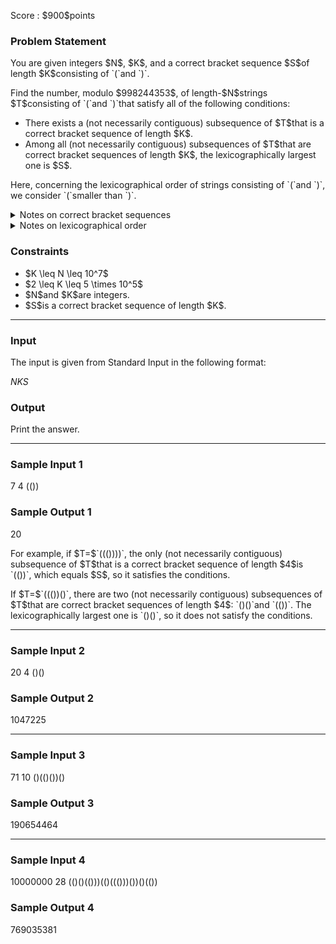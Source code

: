 
<div>

<span>

<span>

<p>
Score : $900$points
</p>

<div>

<section>

### **Problem Statement**

<p>
You are given integers $N$, $K$, and a correct bracket sequence $S$of length $K$consisting of `(`and `)`.  
</p>

<p>
Find the number, modulo $998244353$, of length-$N$strings $T$consisting of `(`and `)`that satisfy all of the following conditions:
</p>

<ul>

<li>
There exists a (not necessarily contiguous) subsequence of $T$that is a correct bracket sequence of length $K$.
</li>

<li>
Among all (not necessarily contiguous) subsequences of $T$that are correct bracket sequences of length $K$, the lexicographically largest one is $S$.
</li>

</ul>

<p>
Here, concerning the lexicographical order of strings consisting of `(`and `)`, we consider `(`smaller than `)`.
</p>

<details>

<summary>
Notes on correct bracket sequences
</summary>
A correct bracket sequence is a string that can be transformed into the empty string by repeatedly deleting a substring that is `()`zero or more times.

</details>

<details>

<summary>
Notes on lexicographical order
</summary>

<p>
A string $S = S_1S_2\ldots S_{|S|}$is said to be 
<strong>
lexicographically smaller
</strong>
than a string $T = T_1T_2\ldots T_{|T|}$if either of the following holds.

</p>

<ol>

<li>
$|S| < |T|$and $S_1S_2\ldots S_{|S|} = T_1T_2\ldots T_{|S|}$.
</li>

<li>
There exists an integer $1 \leq i \leq \min\lbrace |S|, |T| \rbrace$such that:

<ul>

<li>
$S_1S_2\ldots S_{i-1} = T_1T_2\ldots T_{i-1}$,
</li>

<li>
$S_i$is a character smaller than $T_i$.
</li>

</ul>

</li>

</ol>

<p>

</p>

</details>

</section>

</div>

<div>

<section>

### **Constraints**

<ul>

<li>
$K \leq N \leq 10^7$
</li>

<li>
$2 \leq K \leq 5 \times 10^5$
</li>

<li>
$N$and $K$are integers.
</li>

<li>
$S$is a correct bracket sequence of length $K$.
</li>

</ul>

</section>

</div>

---

<div>

<div>

<section>

### **Input**

<p>
The input is given from Standard Input in the following format:
</p>

<div>

$N$$K$$S$
</div>

</section>

</div>

<div>

<section>

### **Output**

<p>
Print the answer.
</p>

</section>

</div>

</div>

---

<div>

<section>

### **Sample Input 1**

<div>

7 4
(())

</div>

</section>

</div>

<div>

<section>

### **Sample Output 1**

<div>

20

</div>

<p>
For example, if $T=$`((())))`, the only (not necessarily contiguous) subsequence of $T$that is a correct bracket sequence of length $4$is `(())`, which equals $S$, so it satisfies the conditions.
</p>

<p>
If $T=$`((())()`, there are two (not necessarily contiguous) subsequences of $T$that are correct bracket sequences of length $4$: `()()`and `(())`. The lexicographically largest one is `()()`, so it does not satisfy the conditions.
</p>

</section>

</div>

---

<div>

<section>

### **Sample Input 2**

<div>

20 4
()()

</div>

</section>

</div>

<div>

<section>

### **Sample Output 2**

<div>

1047225

</div>

</section>

</div>

---

<div>

<section>

### **Sample Input 3**

<div>

71 10
()(()())()

</div>

</section>

</div>

<div>

<section>

### **Sample Output 3**

<div>

190654464

</div>

</section>

</div>

---

<div>

<section>

### **Sample Input 4**

<div>

10000000 28
(()()(()))(()((()))())()(())

</div>

</section>

</div>

<div>

<section>

### **Sample Output 4**

<div>

769035381

</div>

</section>

</div>

</span>

</span>

</div>
